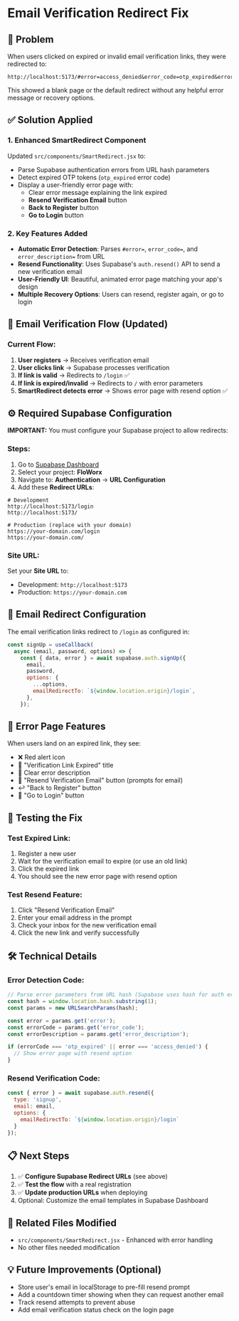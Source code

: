 # Email Verification Redirect Fix

## 🔴 Problem
When users clicked on expired or invalid email verification links, they were redirected to:
```
http://localhost:5173/#error=access_denied&error_code=otp_expired&error_description=Email+link+is+invalid+or+has+expired
```

This showed a blank page or the default redirect without any helpful error message or recovery options.

## ✅ Solution Applied

### 1. Enhanced SmartRedirect Component
Updated `src/components/SmartRedirect.jsx` to:
- Parse Supabase authentication errors from URL hash parameters
- Detect expired OTP tokens (`otp_expired` error code)
- Display a user-friendly error page with:
  - Clear error message explaining the link expired
  - **Resend Verification Email** button
  - **Back to Register** button
  - **Go to Login** button

### 2. Key Features Added
- **Automatic Error Detection**: Parses `#error=`, `error_code=`, and `error_description=` from URL
- **Resend Functionality**: Uses Supabase's `auth.resend()` API to send a new verification email
- **User-Friendly UI**: Beautiful, animated error page matching your app's design
- **Multiple Recovery Options**: Users can resend, register again, or go to login

## 🔄 Email Verification Flow (Updated)

### Current Flow:
1. **User registers** → Receives verification email
2. **User clicks link** → Supabase processes verification
3. **If link is valid** → Redirects to `/login` ✅
4. **If link is expired/invalid** → Redirects to `/` with error parameters
5. **SmartRedirect detects error** → Shows error page with resend option ✅

## ⚙️ Required Supabase Configuration

**IMPORTANT:** You must configure your Supabase project to allow redirects:

### Steps:
1. Go to [Supabase Dashboard](https://supabase.com/dashboard)
2. Select your project: **FloWorx**
3. Navigate to: **Authentication** → **URL Configuration**
4. Add these **Redirect URLs**:

```
# Development
http://localhost:5173/login
http://localhost:5173/

# Production (replace with your domain)
https://your-domain.com/login
https://your-domain.com/
```

### Site URL:
Set your **Site URL** to:
- Development: `http://localhost:5173`
- Production: `https://your-domain.com`

## 📧 Email Redirect Configuration

The email verification links redirect to `/login` as configured in:

```javascript:338:346:src/contexts/SupabaseAuthContext.jsx
const signUp = useCallback(
  async (email, password, options) => {
    const { data, error } = await supabase.auth.signUp({
      email,
      password,
      options: {
        ...options,
        emailRedirectTo: `${window.location.origin}/login`,
      },
    });
```

## 🎨 Error Page Features

When users land on an expired link, they see:
- ❌ Red alert icon
- 📄 "Verification Link Expired" title
- 📝 Clear error description
- 📧 "Resend Verification Email" button (prompts for email)
- ↩️ "Back to Register" button
- 🔐 "Go to Login" button

## 🧪 Testing the Fix

### Test Expired Link:
1. Register a new user
2. Wait for the verification email to expire (or use an old link)
3. Click the expired link
4. You should see the new error page with resend option

### Test Resend Feature:
1. Click "Resend Verification Email"
2. Enter your email address in the prompt
3. Check your inbox for the new verification email
4. Click the new link and verify successfully

## 🛠️ Technical Details

### Error Detection Code:
```javascript
// Parse error parameters from URL hash (Supabase uses hash for auth errors)
const hash = window.location.hash.substring(1);
const params = new URLSearchParams(hash);

const error = params.get('error');
const errorCode = params.get('error_code');
const errorDescription = params.get('error_description');

if (errorCode === 'otp_expired' || error === 'access_denied') {
  // Show error page with resend option
}
```

### Resend Verification Code:
```javascript
const { error } = await supabase.auth.resend({
  type: 'signup',
  email: email,
  options: {
    emailRedirectTo: `${window.location.origin}/login`
  }
});
```

## 📋 Next Steps

1. ✅ **Configure Supabase Redirect URLs** (see above)
2. ✅ **Test the flow** with a real registration
3. ✅ **Update production URLs** when deploying
4. Optional: Customize the email templates in Supabase Dashboard

## 🔗 Related Files Modified
- `src/components/SmartRedirect.jsx` - Enhanced with error handling
- No other files needed modification

## 💡 Future Improvements (Optional)
- Store user's email in localStorage to pre-fill resend prompt
- Add a countdown timer showing when they can request another email
- Track resend attempts to prevent abuse
- Add email verification status check on the login page

